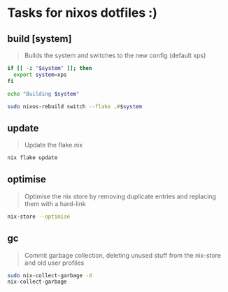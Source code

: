 # Tasks for nixos dotfiles :)

## build [system]

> Builds the system and switches to the new config (default xps)

~~~zsh
if [[ -z "$system" ]]; then
  export system=xps
fi

echo "Building $system"

sudo nixos-rebuild switch --flake .#$system
~~~

## update

> Update the flake.nix

~~~zsh
nix flake update
~~~

## optimise

> Optimise the nix store by removing duplicate entries and replacing them with a hard-link

~~~zsh
nix-store --optimise
~~~

## gc

> Commit garbage collection, deleting unused stuff from the nix-store and old user profiles

~~~zsh
sudo nix-collect-garbage -d
nix-collect-garbage
~~~
